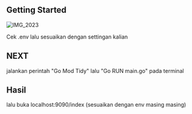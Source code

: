 ## Getting Started

![IMG_2023](https://ibb.co/qjTF00K)

Cek .env lalu sesuaikan dengan settingan kalian

## NEXT

jalankan perintah
 "Go Mod Tidy"
lalu
 "Go RUN main.go"
pada terminal

## Hasil

lalu buka localhost:9090/index (sesuaikan dengan env masing masing)